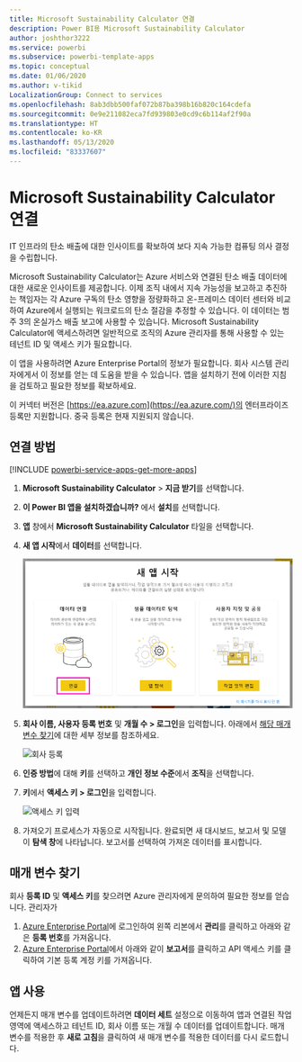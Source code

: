 ```yaml
---
title: Microsoft Sustainability Calculator 연결
description: Power BI용 Microsoft Sustainability Calculator
author: joshthor3222
ms.service: powerbi
ms.subservice: powerbi-template-apps
ms.topic: conceptual
ms.date: 01/06/2020
ms.author: v-tikid
LocalizationGroup: Connect to services
ms.openlocfilehash: 8ab3dbb500faf072b87ba398b16b820c164cdefa
ms.sourcegitcommit: 0e9e211082eca7fd939803e0cd9c6b114af2f90a
ms.translationtype: HT
ms.contentlocale: ko-KR
ms.lasthandoff: 05/13/2020
ms.locfileid: "83337607"
---
```

# <a name="connect-the-microsoft-sustainability-calculator"></a>Microsoft Sustainability Calculator 연결
IT 인프라의 탄소 배출에 대한 인사이트를 확보하여 보다 지속 가능한 컴퓨팅 의사 결정을 수립합니다.

Microsoft Sustainability Calculator는 Azure 서비스와 연결된 탄소 배출 데이터에 대한 새로운 인사이트를 제공합니다. 이제 조직 내에서 지속 가능성을 보고하고 추진하는 책임자는 각 Azure 구독의 탄소 영향을 정량화하고 온-프레미스 데이터 센터와 비교하여 Azure에서 실행되는 워크로드의 탄소 절감을 추정할 수 있습니다. 이 데이터는 범주 3의 온실가스 배출 보고에 사용할 수 있습니다. Microsoft Sustainability Calculator에 액세스하려면 일반적으로 조직의 Azure 관리자를 통해 사용할 수 있는 테넌트 ID 및 액세스 키가 필요합니다.

이 앱을 사용하려면 Azure Enterprise Portal의 정보가 필요합니다. 회사 시스템 관리자에게서 이 정보를 얻는 데 도움을 받을 수 있습니다. 앱을 설치하기 전에 이러한 지침을 검토하고 필요한 정보를 확보하세요. 

이 커넥터 버전은 [https://ea.azure.com](https://ea.azure.com/)의 엔터프라이즈 등록만 지원합니다. 중국 등록은 현재 지원되지 않습니다.

## <a name="how-to-connect"></a>연결 방법
[!INCLUDE [powerbi-service-apps-get-more-apps](../includes/powerbi-service-apps-get-more-apps.md)]

1. **Microsoft Sustainability Calculator** \> **지금 받기**를 선택합니다.
1. **이 Power BI 앱을 설치하겠습니까?** 에서 **설치**를 선택합니다.
1. **앱** 창에서 **Microsoft Sustainability Calculator** 타일을 선택합니다.
1. **새 앱 시작**에서 **데이터**를 선택합니다.

    ![새 앱 시작](media/service-connect-to-zendesk/power-bi-new-app-connect-get-started.png)

1. **회사 이름, 사용자 등록 번호** 및 **개월 수 \> 로그인**을 입력합니다. 아래에서 [해당 매개 변수 찾기](#finding-parameters)에 대한 세부 정보를 참조하세요.

    ![회사 등록](media/service-connect-to-microsoft-sustainability-calculator/company-enrollment.png)

1. **인증 방법**에 대해 **키**를 선택하고 **개인 정보 수준**에서 **조직**을 선택합니다.
1. **키**에서 **액세스 키 \> 로그인**을 입력합니다.

    ![액세스 키 입력](media/service-connect-to-microsoft-sustainability-calculator/access-key-entry.png)

1. 가져오기 프로세스가 자동으로 시작됩니다. 완료되면 새 대시보드, 보고서 및 모델이 **탐색 창**에 나타납니다. 보고서를 선택하여 가져온 데이터를 표시합니다.

## <a name="finding-parameters"></a>매개 변수 찾기

회사 **등록 ID** 및 **액세스 키**를 찾으려면 Azure 관리자에게 문의하여 필요한 정보를 얻습니다. 관리자가

1. [Azure Enterprise Portal](https://ea.azure.com)에 로그인하여 왼쪽 리본에서 **관리**를 클릭하고 아래와 같은 **등록 번호**를 가져옵니다.
2. [Azure Enterprise Portal](https://ea.azure.com)에서 아래와 같이 **보고서**를 클릭하고 API 액세스 키를 클릭하여 기본 등록 계정 키를 가져옵니다.

## <a name="using-the-app"></a>앱 사용

언제든지 매개 변수를 업데이트하려면 **데이터 세트** 설정으로 이동하여 앱과 연결된 작업 영역에 액세스하고 테넌트 ID, 회사 이름 또는 개월 수 데이터를 업데이트합니다. 매개 변수를 적용한 후 **새로 고침**을 클릭하여 새 매개 변수를 적용한 데이터를 다시 로드합니다.